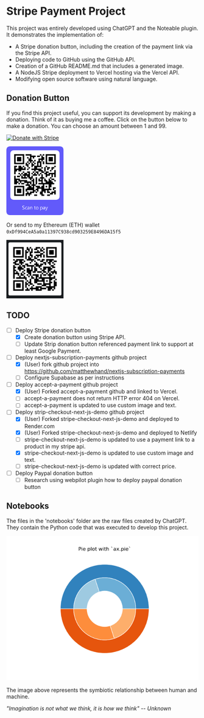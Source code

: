 
# Stripe Payment Project

This project was entirely developed using ChatGPT and the Noteable plugin. It demonstrates the implementation of:

- A Stripe donation button, including the creation of the payment link via the Stripe API.
- Deploying code to GitHub using the GitHub API.
- Creation of a GitHub README.md that includes a generated image.
- A NodeJS Stripe deployment to Vercel hosting via the Vercel API.
- Modifying open source software using natural language.

## Donation Button

If you find this project useful, you can support its development by making a donation. Think of it as buying me a coffee. Click on the button below to make a donation. You can choose an amount between 1 and 99.

[![Donate with Stripe](https://img.shields.io/badge/Donate%20with-Stripe-blue.svg)](https://buy.stripe.com/00g14peASeEd7xCcMM)

<img src="https://github.com/matthewhand/stripe-payment/raw/main/qr_00g14peASeEd7xCcMM.png" width="150" />

Or send to my Ethereum (ETH) wallet
`0xDf994CeA5a0a11397C938cd903259E8496DA15f5`

<img src="https://github.com/matthewhand/stripe-payment/raw/main/etherium-qrcode-receive.png" width="150" />

## TODO

- [ ] Deploy Stripe donation button
  - [x] Create donation button using Stripe API.
  - [ ] Update Strip donation button referenced payment link to support at least Google Payment.
- [ ] Deploy nextjs-subscription-payments github project
  - [x] (User) fork github project into https://github.com/matthewhand/nextjs-subscription-payments
  - [ ] Configure Supabase as per instructions
- [ ] Deploy accept-a-payment github project
  - [x] (User) Forked accept-a-payment github and linked to Vercel.
  - [ ] accept-a-payment does not return HTTP error 404 on Vercel.
  - [ ] accept-a-payment is updated to use custom image and text.
- [ ] Deploy strip-checkout-next-js-demo github project
  - [x] (User) Forked stripe-checkout-next-js-demo and deployed to Render.com
  - [x] (User) Forked stripe-checkout-next-js-demo and deployed to Netlify
  - [ ] stripe-checkout-next-js-demo is updated to use a payment link to a product in my stripe api.
  - [x] stripe-checkout-next-js-demo is updated to use custom image and text.
  - [ ] stripe-checkout-next-js-demo is updated with correct price.
- [ ] Deploy Paypal donation button
  - [ ] Research using webpilot plugin how to deploy paypal donation button

## Notebooks

The files in the 'notebooks' folder are the raw files created by ChatGPT. They contain the Python code that was executed to develop this project.

![Human AI Conflict](https://github.com/matthewhand/stripe-payment/raw/main/human_ai_conflict.png)

The image above represents the symbiotic relationship between human and machine.

*"Imagination is not what we think, it is how we think" -- Unknown*
